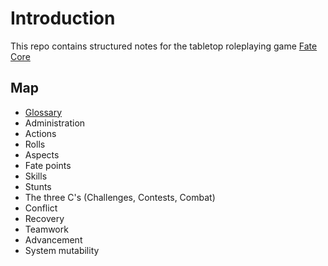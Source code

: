 # Introduction

This repo contains structured notes for the tabletop roleplaying game [Fate Core](https://www.evilhat.com/home/fate-core/ "the fate website")

## Map

* [Glossary](Glossary.md)
* Administration
* Actions
* Rolls
* Aspects
* Fate points
* Skills
* Stunts
* The three C's (Challenges, Contests, Combat)
* Conflict
* Recovery
* Teamwork
* Advancement
* System mutability
